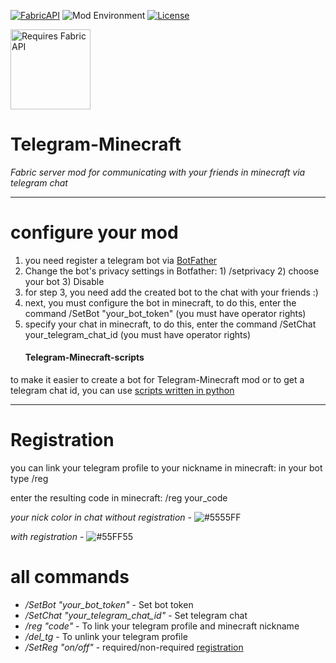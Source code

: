 [![FabricAPI](https://img.shields.io/static/v1?label=modloader&message=fabric&color=brightgreen)](https://www.curseforge.com/minecraft/mc-mods/fabric-api)
![Mod Environment](https://img.shields.io/static/v1?label=environment&message=server&color=yellow)
[![License](https://img.shields.io/static/v1?label=licence&message=GPL-3.0&color=blue)](./LICENSE)

[<img alt="Requires Fabric API" src="https://i.imgur.com/Ol1Tcf8.png" width="128"/>](https://www.curseforge.com/minecraft/mc-mods/fabric-api)
 
 # Telegram-Minecraft

_Fabric server mod for communicating with your friends in minecraft via telegram chat_

___
# configure your mod
1. you need register a telegram bot via [BotFather](https://t.me/BotFather)
2. Change the bot's privacy settings in Botfather: 1) /setprivacy 2) choose your bot 3) Disable
3. for step 3, you need add the created bot to the chat with your friends :)
4. next, you must configure the bot in minecraft, to do this, enter the command /SetBot "your_bot_token" (you must have operator rights)
5. specify your chat in minecraft, to do this, enter the command /SetChat your_telegram_chat_id (you must have operator rights)
   #### Telegram-Minecraft-scripts
to make it easier to create a bot for Telegram-Minecraft mod or to get a telegram chat id, you can use [scripts written in python](https://github.com/kibersportovich/Telegram-Minecraft-scripts)
___
# Registration
you can link your telegram profile to your nickname in minecraft: in your bot type /reg
<p>enter the resulting code in minecraft: /reg your_code</p>
 
_your nick color in chat without registration_ - ![#5555FF](https://placehold.co/15x15/5555FF/5555FF.png) 

_with registration_ - ![#55FF55](https://placehold.co/15x15/55FF55/55FF55.png)
# all commands

* */SetBot* _"your_bot_token"_ - Set bot token
* */SetChat* _"your_telegram_chat_id"_ - Set telegram chat
* */reg* _"code"_ - To link your telegram profile and minecraft nickname
* */del_tg* - To unlink your telegram profile
* */SetReg* _"on/off"_ - required/non-required [registration](#registration)

